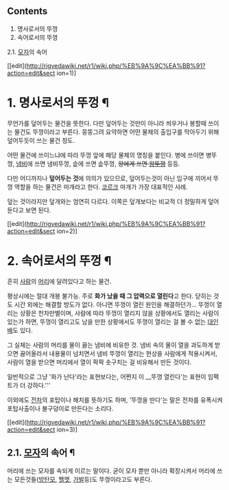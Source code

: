## Contents

    

1. 명사로서의 뚜껑 
2. 속어로서의 뚜껑 
    

2.1. [모자](%EB%AA%A8%EC%9E%90.md)의 속어

[[edit](http://rigvedawiki.net/r1/wiki.php/%EB%9A%9C%EA%BB%91?action=edit&sect
ion=1)]

# 1. 명사로서의 뚜껑 ¶

무언가를 덮어두는 물건을 뜻한다. 다만 덮어두는 것만이 아니라 씌우거나 봉할때 쓰이는 물건도 뚜껑이라고 부른다. 뭉뚱그려 요약하면 어떤
물체의 출입구를 막아두기 위해 덮어두듯이 쓰는 물건 정도.

  

어떤 물건에 쓰이느냐에 따라 뚜껑 앞에 해당 물체의 명칭을 붙인다. 병에 쓰이면 병뚜껑,
[냄비](%EB%83%84%EB%B9%84.md)에 쓰면 냄비뚜껑, 솥에 쓰면 솥뚜껑, <del>왕에게 쓰면
[왕뚜껑](%EC%99%95%EB%9A%9C%EA%BB%91.md)</del> 등등.

  

다만 어디까지나 **덮어두는 것**에 의의가 있으므로, 덮어두는것이 아닌 입구에 끼어서 뚜껑 역할을 하는 물건은 마개라고 한다.
[코르크](%EC%BD%94%EB%A5%B4%ED%81%AC.md) 마개가 가장 대표적인 사례.

  

덮는 것이라지만 덮개와는 엄연히 다르다. 이쪽은 덮개보다는 비교적 더 정밀하게 덮어둔다고 보면 된다.

  

[[edit](http://rigvedawiki.net/r1/wiki.php/%EB%9A%9C%EA%BB%91?action=edit&sect
ion=2)]

# 2. 속어로서의 뚜껑 ¶

흔히 [사람](%EC%82%AC%EB%9E%8C.md)의 [머리](%EB%A8%B8%EB%A6%AC.md)에 달려있다고 하는
물건.

  

평상시에는 절대 개봉 불가능. 주로 **화가 났을 때 그 압력으로 열린다**고 한다. 닫히는 것도 시간 외에는 해결할 방도가 없다. 아니면
뚜껑이 열린 원인을 해결하던가… 뚜껑이 열리는 상황은 천차만별이며, 사람에 따라 뚜껑이 열리지 않을 상황에서도 열리는 사람이 있는가 하면,
뚜껑이 열리고도 남을 만한 상황에서도 뚜껑이 열리는 걸 볼 수 없는
[대인배](%EB%8C%80%EC%9D%B8%EB%B0%B0.md)도 있다.

  

그 실체는 사람의 머리를 물이 끓는 냄비에 비유한 것. 냄비 속의 물이 열을 과도하게 받으면 끓어올라서 내용물이 넘치면서 냄비 뚜껑이 열리는
현상을 사람에게 적용시켜서, 사람이 열을 받으면 머리에서 열이 팍팍 솟구치는 걸 비유해서 만든 것이다.

  

일반적으로 그냥 '화가 난다'라는 표현보다는, 어쩐지 이 __뚜껑 열린다'는 표현이 임팩트가 더 강하다.'''

  

이외에도 [전차](%EC%A0%84%EC%B0%A8.md)의 포탑이나 해치를 뜻하기도 하며, '뚜껑을 딴다'는 말은 전차를 유폭시켜
포탑사출이나 불구덩이로 만든다는 소리다.

[[edit](http://rigvedawiki.net/r1/wiki.php/%EB%9A%9C%EA%BB%91?action=edit&sect
ion=3)]

## 2.1. [모자](%EB%AA%A8%EC%9E%90.md)의 속어 ¶

머리에 쓰는 모자를 속되게 이르는 말이다. 굳이 모자 뿐만 아니라 확장시켜서 머리에 쓰는
모든것들([방탄모](%EB%B0%A9%ED%83%84%EB%AA%A8.md), [헬멧](%ED%97%AC%EB%A9%A7.md),
[가발](%EA%B0%80%EB%B0%9C.md)등)도 뚜껑이라고도 부른다.

